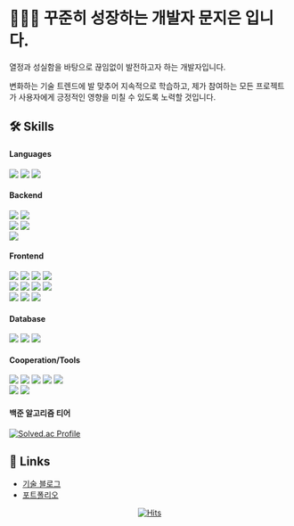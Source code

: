 <!--
**mjieun0956/mjieun0956** is a ✨ _special_ ✨ repository because its `README.md` (this file) appears on your GitHub profile.

Here are some ideas to get you started:

- 🔭 I’m currently working on ...
- 🌱 I’m currently learning ...
- 👯 I’m looking to collaborate on ...
- 🤔 I’m looking for help with ...
- 💬 Ask me about ...
- 📫 How to reach me: ...
- 😄 Pronouns: ...
- ⚡ Fun fact: ...
-->

# 🙋🏻‍♀️ 꾸준히 성장하는 개발자 문지은 입니다. 

열정과 성실함을 바탕으로 끊임없이 발전하고자 하는 개발자입니다. 

변화하는 기술 트렌드에 발 맞추어 지속적으로 학습하고, 제가 참여하는 모든 프로젝트가 사용자에게 긍정적인 영향을 미칠 수 있도록 노력할 것입니다.

## 🛠️ Skills
#### Languages
<div>
<img src="https://img.shields.io/badge/python-3776AB?style=for-the-badge&logo=python&logoColor=white">
<img src="https://img.shields.io/badge/javascript-F7DF1E?style=for-the-badge&logo=javascript&logoColor=black">
<img src="https://img.shields.io/badge/typescript-3178C6?style=for-the-badge&logo=typescript&logoColor=white">
</div>

#### Backend
<div>
<img src="https://img.shields.io/badge/django-092E20?style=for-the-badge&logo=django&logoColor=white">
<img src="https://img.shields.io/badge/nestJS-E0234E?style=for-the-badge&logo=nestJS&logoColor=white">
</div>
<div>
<img src="https://img.shields.io/badge/prisma-2D3748?style=for-the-badge&logo=prisma&logoColor=white">
<img src="https://img.shields.io/badge/typeorm-262627?style=for-the-badge&logo=typeorm&logoColor=white">
</div>
<div>
<img src="https://img.shields.io/badge/postman-FF6C37?style=for-the-badge&logo=postman&logoColor=white">
</div>

#### Frontend
<div>
<img src="https://img.shields.io/badge/react-61DAFB?style=for-the-badge&logo=react&logoColor=black"> 
<img src="https://img.shields.io/badge/vue.js-4FC08D?style=for-the-badge&logo=vue.js&logoColor=white"> 
<img src="https://img.shields.io/badge/next.js-000000?style=for-the-badge&logo=nextdotjs&logoColor=white">
<img src="https://img.shields.io/badge/angular-0F0F11?style=for-the-badge&logo=angular&logoColor=white">
</div>
<div>
<img src="https://img.shields.io/badge/pwa-5A0FC8?style=for-the-badge&logo=pwa&logoColor=white">
<img src="https://img.shields.io/badge/ReactQuery-FF4154?style=for-the-badge&logo=ReactQuery&logoColor=white">
<img src="https://img.shields.io/badge/REDUX-764ABC?style=for-the-badge&logo=Redux&logoColor=white">
<img src="https://img.shields.io/badge/ZUSTAND-ECB63F?style=for-the-badge&logoColor=white">
</div>
<div>
<img src="https://img.shields.io/badge/Storybook-FF4785?style=for-the-badge&logo=Storybook&logoColor=white">
<img src="https://img.shields.io/badge/TAILWIND-06B6D4?style=for-the-badge&logo=tailwindcss&logoColor=white">
<img src="https://img.shields.io/badge/SCSS-CC6699?style=for-the-badge&logo=sass&logoColor=white">
</div>

#### Database
<div>
<img src="https://img.shields.io/badge/mysql-4479A1?style=for-the-badge&logo=mysql&logoColor=white">
<img src="https://img.shields.io/badge/sqlite-003B57?style=for-the-badge&logo=sqlite&logoColor=white">
<img src="https://img.shields.io/badge/postgresql-4169E1?style=for-the-badge&logo=postgresql&logoColor=white">
</div>

#### Cooperation/Tools
<div>
<img src="https://img.shields.io/badge/github-181717?style=for-the-badge&logo=github&logoColor=white">
<img src="https://img.shields.io/badge/git-F05032?style=for-the-badge&logo=git&logoColor=white">
<img src="https://img.shields.io/badge/JIRA-0052CC?style=for-the-badge&logo=jira&logoColor=white">
<img src="https://img.shields.io/badge/GITLAB-FC6D26?style=for-the-badge&logo=gitlab&logoColor=white">
<img src="https://img.shields.io/badge/NOTION-000000?style=for-the-badge&logo=notion&logoColor=white">
</div>
<div>
<img src="https://img.shields.io/badge/vscode-007ACC?style=for-the-badge&logo=visualstudiocode&logoColor=white">
<img src="https://img.shields.io/badge/FIGMA-F24E1E?style=for-the-badge&logo=figma&logoColor=white">
</div>

#### 백준 알고리즘 티어
<div>
  
<!--![Anurag's GitHub stats](https://github-readme-stats.vercel.app/api?username=mjieun0956&show_icons=true&theme=radical)-->

[![Solved.ac Profile](http://mazassumnida.wtf/api/generate_badge?boj=mun0956)](https://solved.ac/mun0956)

</div>

## 🔗 Links
- [기술 블로그](https://velog.io/@mjieun)
- [포트폴리오](https://mjieun.notion.site/63b50ec624484020b3dac2d55987f45a)

<div align="center">

[![Hits](https://hits.seeyoufarm.com/api/count/incr/badge.svg?url=https%3A%2F%2Fgithub.com%2Fji-eun-moon&count_bg=%233F9BDD&title_bg=%23555555&icon=&icon_color=%23E7E7E7&title=hits&edge_flat=false)](https://hits.seeyoufarm.com)

</div>


